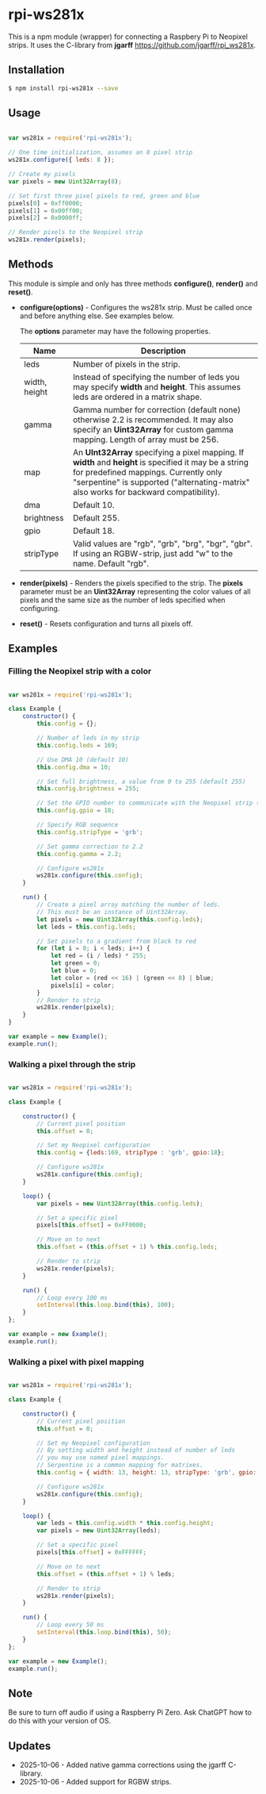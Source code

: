 # rpi-ws281x

This is a npm module (wrapper) for connecting a Raspbery Pi to Neopixel strips. It uses the C-library from **jgarff** https://github.com/jgarff/rpi_ws281x.

## Installation

```bash
$ npm install rpi-ws281x --save
```

## Usage

```javascript

var ws281x = require('rpi-ws281x');

// One time initialization, assumes an 8 pixel strip
ws281x.configure({ leds: 8 });

// Create my pixels
var pixels = new Uint32Array(8);

// Set first three pixel pixels to red, green and blue
pixels[0] = 0xff0000;
pixels[1] = 0x00ff00;
pixels[2] = 0x0000ff;

// Render pixels to the Neopixel strip
ws281x.render(pixels);

```

## Methods

This module is simple and only has three methods **configure()**, **render()** and **reset()**.

- **configure(options)** - Configures the ws281x strip. Must be called once and before anything else. See examples below.

     The **options** parameter may have the following properties.

     | Name          | Description                                                  |
     | ------------- | ------------------------------------------------------------ |
     | leds          | Number of pixels in the strip.                               |
     | width, height | Instead of specifying the number of leds you may specify **width** and **height**. This assumes leds are ordered in a matrix shape. |
     | gamma         | Gamma number for correction (default none) otherwise 2.2 is recommended. It may also specify an **Uint32Array** for custom gamma mapping. Length of array must be 256. |
     | map           | An **UInt32Array** specifying a pixel mapping. If **width** and **height** is specified it may be a string for predefined mappings. Currently only "serpentine" is supported ("alternating-matrix" also works for backward compatibility). |
     | dma           | Default 10.                                                  |
     | brightness    | Default 255.                                                 |
     | gpio          | Default 18.                                                  |
     | stripType     | Valid values are "rgb", "grb", "brg", "bgr", "gbr". If using an RGBW-strip, just add "w" to the name. Default "rgb". |

- **render(pixels)** - Renders the pixels specified to the strip. The **pixels** parameter must be an **Uint32Array** representing the color values of all pixels and the same size as the number of leds specified when configuring.
- **reset()** - Resets configuration and turns all pixels off.

## Examples

### Filling the Neopixel strip with a color

```javascript

var ws281x = require('rpi-ws281x');

class Example {
    constructor() {
        this.config = {};

        // Number of leds in my strip
        this.config.leds = 169;

        // Use DMA 10 (default 10)
        this.config.dma = 10;

        // Set full brightness, a value from 0 to 255 (default 255)
        this.config.brightness = 255;

        // Set the GPIO number to communicate with the Neopixel strip (default 18)
        this.config.gpio = 18;

        // Specify RGB sequence
        this.config.stripType = 'grb';

        // Set gamma correction to 2.2 
        this.config.gamma = 2.2;

        // Configure ws281x
        ws281x.configure(this.config);
    }

    run() {
        // Create a pixel array matching the number of leds.
        // This must be an instance of Uint32Array.
        let pixels = new Uint32Array(this.config.leds);
        let leds = this.config.leds;

        // Set pixels to a gradient from black to red
        for (let i = 0; i < leds; i++) {
            let red = (i / leds) * 255;
            let green = 0;
            let blue = 0;
            let color = (red << 16) | (green << 8) | blue;
            pixels[i] = color;
        }
        // Render to strip
        ws281x.render(pixels);
    }
}

var example = new Example();
example.run();

```

### Walking a pixel through the strip

```javascript

var ws281x = require('rpi-ws281x');

class Example {

    constructor() {
        // Current pixel position
        this.offset = 0;

        // Set my Neopixel configuration
        this.config = {leds:169, stripType : 'grb', gpio:18};

        // Configure ws281x
        ws281x.configure(this.config);
    }

    loop() {
        var pixels = new Uint32Array(this.config.leds);

        // Set a specific pixel
        pixels[this.offset] = 0xFF0000;

        // Move on to next
        this.offset = (this.offset + 1) % this.config.leds;

        // Render to strip
        ws281x.render(pixels);
    }

    run() {
        // Loop every 100 ms
        setInterval(this.loop.bind(this), 100);
    }
};

var example = new Example();
example.run();
```

### Walking a pixel with pixel mapping

```javascript

var ws281x = require('rpi-ws281x');

class Example {

    constructor() {
        // Current pixel position
        this.offset = 0;

        // Set my Neopixel configuration
        // By setting width and height instead of number of leds
        // you may use named pixel mappings.
        // Serpentine is a common mapping for matrixes.
        this.config = { width: 13, height: 13, stripType: 'grb', gpio: 18, dma: 10, map: 'serpentine' };

        // Configure ws281x
        ws281x.configure(this.config);
    }

    loop() {
        var leds = this.config.width * this.config.height;
        var pixels = new Uint32Array(leds);

        // Set a specific pixel
        pixels[this.offset] = 0xFFFFFF;

        // Move on to next
        this.offset = (this.offset + 1) % leds;

        // Render to strip
        ws281x.render(pixels);
    }

    run() {
        // Loop every 50 ms
        setInterval(this.loop.bind(this), 50);
    }
};

var example = new Example();
example.run();
```

## Note

Be sure to turn off audio if using a Raspberry Pi Zero. Ask ChatGPT how to do this with your version of OS.



## Updates

- 2025-10-06 - Added native gamma corrections using the jgarff C-library. 
- 2025-10-06 - Added support for RGBW strips.

